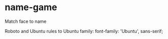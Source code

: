 # name-game

Match face to name


Roboto and Ubuntu rules to Ubuntu family:
font-family: 'Ubuntu', sans-serif;